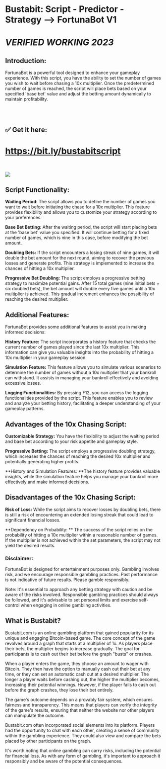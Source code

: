 # Bustabit: Script - Predictor - Strategy --> FortunaBot V1
# *VERIFIED WORKING 2023*

## Introduction:
FortunaBot is a powerful tool designed to enhance your gameplay experience. With this script, you have the ability to set the number of games you wish to wait before chasing a 10x multiplier. Once the predetermined number of games is reached, the script will place bets based on your specified 'base bet' value and adjust the betting amount dynamically to maintain profitability.

<br>
<br>

## ✅ Get it here:
# https://bit.ly/bustabitscript
<br>

![](https://i.ibb.co/BTswQpQ/Screenshot-2023-07-11-005113.png)

## Script Functionality:

**Waiting Period:** The script allows you to define the number of games you want to wait before initiating the chase for a 10x multiplier. This feature provides flexibility and allows you to customize your strategy according to your preferences.

**Base Bet Betting:** After the waiting period, the script will start placing bets at the 'base bet' value you specified. It will continue betting for a fixed number of games, which is nine in this case, before modifying the bet amount.

**Doubling Bets:** If the script encounters a losing streak of nine games, it will double the bet amount for the next round, aiming to recover the previous losses and generate profits. This strategy is implemented to increase the chances of hitting a 10x multiplier.

**Progressive Bet Doubling:** The script employs a progressive betting strategy to maximize potential gains. After 15 total games (nine initial bets + six doubled bets), the bet amount will double every five games until a 10x multiplier is achieved. This gradual increment enhances the possibility of reaching the desired multiplier.

## Additional Features:
FortunaBot provides some additional features to assist you in making informed decisions:

**History Feature:** The script incorporates a history feature that checks the current number of games played since the last 10x multiplier. This information can give you valuable insights into the probability of hitting a 10x multiplier in your gameplay session.

**Simulation Feature:** This feature allows you to simulate various scenarios to determine the number of games without a 10x multiplier that your bankroll can withstand. It assists in managing your bankroll effectively and avoiding excessive losses.

**Logging Functionalities:** By pressing F12, you can access the logging functionalities provided by the script. This feature enables you to review and analyze your betting history, facilitating a deeper understanding of your gameplay patterns.

## Advantages of the 10x Chasing Script:

**Customizable Strategy:** You have the flexibility to adjust the waiting period and base bet according to your risk appetite and gameplay style.

**Progressive Betting:** The script employs a progressive doubling strategy, which increases the chances of reaching the desired 10x multiplier and potentially generating higher profits.

**History and Simulation Features: **The history feature provides valuable insights, while the simulation feature helps you manage your bankroll more effectively and make informed decisions.

## Disadvantages of the 10x Chasing Script:

**Risk of Loss:** While the script aims to recover losses by doubling bets, there is still a risk of encountering an extended losing streak that could lead to significant financial losses.

**Dependency on Probability: ** The success of the script relies on the probability of hitting a 10x multiplier within a reasonable number of games. If the multiplier is not achieved within the set parameters, the script may not yield the desired results.


### Disclaimer: 
FortunaBot is designed for entertainment purposes only. Gambling involves risk, and we encourage responsible gambling practices. Past performance is not indicative of future results. Please gamble responsibly.

Note: It's essential to approach any betting strategy with caution and be aware of the risks involved. Responsible gambling practices should always be followed, and it's advisable to set personal limits and exercise self-control when engaging in online gambling activities.


## What is Bustabit?
Bustabit.com is an online gambling platform that gained popularity for its unique and engaging Bitcoin-based game. The core concept of the game revolves around a graph that starts at a multiplier of 1x. As players place their bets, the multiplier begins to increase gradually. The goal for participants is to cash out their bet before the graph "busts" or crashes.

When a player enters the game, they choose an amount to wager with Bitcoin. They then have the option to manually cash out their bet at any time, or they can set an automatic cash out at a desired multiplier. The longer a player waits before cashing out, the higher the multiplier becomes, increasing their potential winnings. However, if the player fails to cash out before the graph crashes, they lose their bet entirely.

The game's outcome depends on a provably fair system, which ensures fairness and transparency. This means that players can verify the integrity of the game's results, ensuring that neither the website nor other players can manipulate the outcome.

Bustabit.com often incorporated social elements into its platform. Players had the opportunity to chat with each other, creating a sense of community within the gambling experience. They could also view and compare the bets placed by other participants on the graph.

It's worth noting that online gambling can carry risks, including the potential for financial loss. As with any form of gambling, it's important to approach it responsibly and be aware of the potential consequences.
